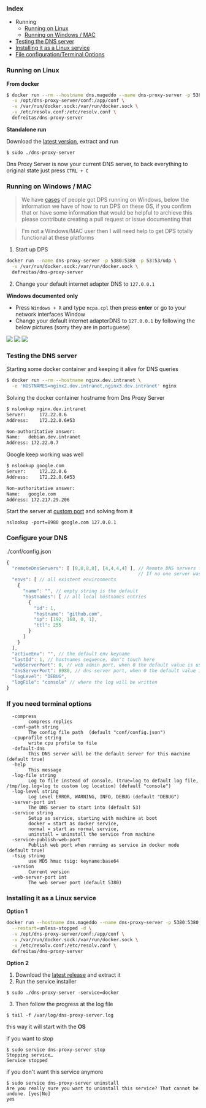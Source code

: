 ### Index
* Running
	* [Running on Linux](#running-on-linux)
	* [Running on Windows / MAC](#running-on-windows--mac)
* [Testing the DNS server](#testing-the-dns-server)
* [Installing it as a Linux service](#installing-it-as-a-linux-service)
* [File configuration/Terminal Options](#configure-your-dns)

### Running on Linux

__From docker__

```bash
$ docker run --rm --hostname dns.mageddo --name dns-proxy-server -p 5380:5380 \
  -v /opt/dns-proxy-server/conf:/app/conf \
  -v /var/run/docker.sock:/var/run/docker.sock \
  -v /etc/resolv.conf:/etc/resolv.conf \
  defreitas/dns-proxy-server
```

__Standalone run__

Download the [latest version](https://github.com/mageddo/dns-proxy-server/releases), extract and run

	$ sudo ./dns-proxy-server

Dns Proxy Server is now your current DNS server, to back everything to original state just press `CTRL + C`

### Running on Windows / MAC

> We have [cases](https://github.com/mageddo/dns-proxy-server/issues/66) of people got DPS running on Windows,
below the information we have of how to run DPS on these OS, if you confirm that or have some information that
would be helpful to archieve this please contribute creating a pull request or issue documenting that

> I'm not a Windows/MAC user then I will need help to get DPS totally functional at these platforms

1. Start up DPS

```bash
docker run --name dns-proxy-server -p 5380:5380 -p 53:53/udp \
  -v /var/run/docker.sock:/var/run/docker.sock \ 
  defreitas/dns-proxy-server
```

2. Change your default internet adapter DNS to `127.0.0.1`

**Windows documented only**

* Press `Windows + R` and type `ncpa.cpl` then press **enter** or go to your network interfaces Window
* Change your default internet adapterDNS to `127.0.0.1` by following the below 
pictures (sorry they are in portuguese)
 
[![](https://i.imgur.com/1goUHp0s.png)](https://i.imgur.com/1goUHp0.png)
[![](https://i.imgur.com/XKM7JwNs.png)](https://i.imgur.com/XKM7JwN.png)
[![](https://i.imgur.com/EFno6F6s.png)](https://i.imgur.com/EFno6F6.png)

### Testing the DNS server

Starting some docker container and keeping it alive for DNS queries

```bash
$ docker run --rm --hostname nginx.dev.intranet \
  -e 'HOSTNAMES=nginx2.dev.intranet,nginx3.dev.intranet' nginx
```

Solving the docker container hostname from Dns Proxy Server

```bash
$ nslookup nginx.dev.intranet
Server:		172.22.0.6
Address:	172.22.0.6#53

Non-authoritative answer:
Name:	debian.dev.intranet
Address: 172.22.0.7
```

Google keep working was well

```bash
$ nslookup google.com
Server:		172.22.0.6
Address:	172.22.0.6#53

Non-authoritative answer:
Name:	google.com
Address: 172.217.29.206
```

Start the server at [custom port](#configure-your-dns) and solving from it

	nslookup -port=8980 google.com 127.0.0.1
	
### Configure your DNS

./conf/config.json

```javascript
{
  "remoteDnsServers": [ [8,8,8,8], [4,4,4,4] ], // Remote DNS servers to be asked when can not solve from docker or local storage 
                                                // If no one server was specified then the 8.8.8.8 will be used
  "envs": [ // all existent environments 
    {
      "name": "", // empty string is the default
      "hostnames": [ // all local hostnames entries
        {
          "id": 1,
          "hostname": "github.com",
          "ip": [192, 168, 0, 1],
          "ttl": 255
        }
      ]
    }
  ],
  "activeEnv": "", // the default env keyname 
  "lastId": 1, // hostnames sequence, don't touch here
  "webServerPort": 0, // web admin port, when 0 the default value is used, see --help option
  "dnsServerPort": 8980, // dns server port, when 0 the default value is used
  "logLevel": "DEBUG",
  "logFile": "console" // where the log will be written
}
```

### If you need terminal options 

```
  -compress
    	compress replies
  -conf-path string
    	The config file path  (default "conf/config.json")
  -cpuprofile string
    	write cpu profile to file
  -default-dns
    	This DNS server will be the default server for this machine (default true)
  -help
    	This message
  -log-file string
    	Log to file instead of console, (true=log to default log file, /tmp/log.log=log to custom log location) (default "console")
  -log-level string
    	Log Level ERROR, WARNING, INFO, DEBUG (default "DEBUG")
  -server-port int
    	The DNS server to start into (default 53)
  -service string
    	Setup as service, starting with machine at boot
		docker = start as docker service,
		normal = start as normal service,
		uninstall = uninstall the service from machine 
  -service-publish-web-port
    	Publish web port when running as service in docker mode (default true)
  -tsig string
    	use MD5 hmac tsig: keyname:base64
  -version
    	Current version
  -web-server-port int
    	The web server port (default 5380)
```

### Installing it as a Linux service

__Option 1__

```bash
docker run --hostname dns.mageddo --name dns-proxy-server -p 5380:5380 \
  --restart=unless-stopped -d \
  -v /opt/dns-proxy-server/conf:/app/conf \
  -v /var/run/docker.sock:/var/run/docker.sock \
  -v /etc/resolv.conf:/etc/resolv.conf \
  defreitas/dns-proxy-server
```

__Option 2__

1. Download the [latest release](https://github.com/mageddo/dns-proxy-server/releases) and extract it
2. Run the service installer

```
$ sudo ./dns-proxy-server -service=docker
```
3. Then follow the progress at the log file
```
$ tail -f /var/log/dns-proxy-server.log 
```

this way it will start with the **OS**

if you want to stop 

	$ sudo service dns-proxy-server stop
	Stopping service…
	Service stopped

if you don't want this service anymore

	$ sudo service dns-proxy-server uninstall
	Are you really sure you want to uninstall this service? That cannot be undone. [yes|No] 
	yes
